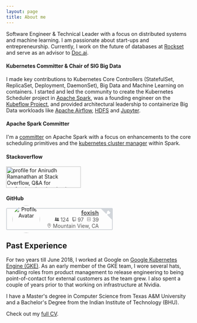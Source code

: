 ```yaml
---
layout: page
title: About me
---
```


Software Engineer & Technical Leader with a focus on distributed systems
and machine learning. I am passionate about start-ups and entrepreneurship.
Currently, I work on the future of databases at <a href="https://rockset.com"
target="_blank">Rockset</a> and serve as an
advisor to <a href="http://doc.ai">Doc.ai</a>.  

#### Kubernetes Committer & Chair of SIG Big Data

I made key contributions to Kubernetes Core Controllers (StatefulSet, ReplicaSet, Deployment, DaemonSet), Big Data and Machine Learning on containers.
I started and led the community to
create the Kubernetes Scheduler project in <a href="https://spark.apache.org/" target='_blank'>Apache Spark</a>, was a founding engineer on the <a href="https://github.com/kubeflow" target='_blank'>Kubeflow Project</a>, and provided architectural leadership to containerize
Big Data workloads like <a href="https://airflow.apache.org/" target='_blank'>Apache Airflow</a>, <a href="https://hortonworks.com/apache/hdfs/" target='_blank'>HDFS</a> and <a href="http://jupyter.org/" target='_blank'>Jupyter</a>.

#### Apache Spark Committer

I'm a <a href="https://spark.apache.org/committers.html" target='_blank'>committer</a> on Apache Spark with a focus on enhancements to the core scheduling
primitives and the <a href="https://spark.apache.org/docs/2.3.0/running-on-kubernetes.html" target='_blank'>kubernetes cluster manager</a> within Spark.


#### Stackoverflow

<div>
    <a href="http://stackoverflow.com/users/759019/anirudh-ramanathan"
    target="_blank"><img src="http://stackoverflow.com/users/flair/759019.png"
    width="203" height="58" alt="profile for Anirudh Ramanathan at Stack Overflow,
    Q&amp;A for professional and enthusiast programmers" title="profile for Anirudh
    Ramanathan at Stack Overflow, Q&amp;A for professional and enthusiast
    programmers"></a>
</div>

#### GitHub

<div class="github-flair" style="box-sizing: border-box; line-height: normal; display: flex; align-items: center; width: 290px; height: 60px; color: rgb(85, 85, 85); position: relative; border: 2px solid rgb(209, 213, 218); border-radius: 3px; padding: 5px 10px; font-family: -apple-system, BlinkMacSystemFont, &quot;Segoe UI&quot;, Roboto, Helvetica, Arial, sans-serif, &quot;Apple Color Emoji&quot;, &quot;Segoe UI Emoji&quot;, &quot;Segoe UI Symbol&quot;;"><svg title="GitHub Flair" width="30" height="30" viewBox="0 0 250 250" style="fill: rgb(209, 213, 218); color: rgb(255, 255, 255); position: absolute; top: 0px; right: 0px; border: 0px;"><path d="M0,0 L115,115 L130,115 L142,142 L250,250 L250,0 Z"></path><path d="M115.0,115.0 C114.9,115.1 118.7,116.5 119.8,115.4 L133.7,101.6 C136.9,99.2 139.9,98.4 142.2,98.6 C133.8,88.0 127.5,74.4 143.8,58.0 C148.5,53.4 154.0,51.2 159.7,51.0 C160.3,49.4 163.2,43.6 171.4,40.1 C171.4,40.1 176.1,42.5 178.8,56.2 C183.1,58.6 187.2,61.8 190.9,65.4 C194.5,69.0 197.7,73.2 200.1,77.6 C213.8,80.2 216.3,84.9 216.3,84.9 C212.7,93.1 206.9,96.0 205.4,96.6 C205.1,102.4 203.0,107.8 198.3,112.5 C181.9,128.9 168.3,122.5 157.7,114.1 C157.9,116.9 156.7,120.9 152.7,124.9 L141.0,136.5 C139.8,137.7 141.6,141.9 141.8,141.8 Z" fill="currentColor"></path></svg><div class="avatar" style="text-align: center; position: relative; width: 75px; height: 75px; margin-left: 5px;"><a href="https://github.com/foxish" target="_blank"><img src="https://avatars1.githubusercontent.com/u/906471?v=4" alt="Profile Avatar" style="width: 100%; height: 100%; border-radius: 50%;"></a></div><div class="info" style="width: 160px; text-align: right; font-size: 14px;"><div class="name" style="font-weight: bold; font-size: 16px;"><a href="https://github.com/foxish" target="_blank" style="color: rgb(85, 85, 85);">foxish</a></div><div class="meta"><span title="Followers"><svg height="12" viewBox="0 0 16 16" width="12" style="fill: rgb(85, 85, 85);"><path fill-rule="evenodd" d="M16 12.999c0 .439-.45 1-1 1H7.995c-.539 0-.994-.447-.995-.999H1c-.54 0-1-.561-1-1 0-2.634 3-4 3-4s.229-.409 0-1c-.841-.621-1.058-.59-1-3 .058-2.419 1.367-3 2.5-3s2.442.58 2.5 3c.058 2.41-.159 2.379-1 3-.229.59 0 1 0 1s1.549.711 2.42 2.088C9.196 9.369 10 8.999 10 8.999s.229-.409 0-1c-.841-.62-1.058-.59-1-3 .058-2.419 1.367-3 2.5-3s2.437.581 2.495 3c.059 2.41-.158 2.38-1 3-.229.59 0 1 0 1s3.005 1.366 3.005 4"></path></svg> 124&nbsp;&nbsp;</span><span title="Total Public Repositories"><svg height="12" viewBox="0 0 12 16" width="12" style="fill: rgb(85, 85, 85);"><path fill-rule="evenodd" d="M4 9H3V8h1v1zm0-3H3v1h1V6zm0-2H3v1h1V4zm0-2H3v1h1V2zm8-1v12c0 .55-.45 1-1 1H6v2l-1.5-1.5L3 16v-2H1c-.55 0-1-.45-1-1V1c0-.55.45-1 1-1h10c.55 0 1 .45 1 1zm-1 10H1v2h2v-1h3v1h5v-2zm0-10H2v9h9V1z"></path></svg> 97&nbsp;&nbsp;</span><span title="Total Public Gists"><svg height="12" viewBox="0 0 12 16" width="12" style="fill: rgb(85, 85, 85);"><path fill-rule="evenodd" d="M7.5 5L10 7.5 7.5 10l-.75-.75L8.5 7.5 6.75 5.75 7.5 5zm-3 0L2 7.5 4.5 10l.75-.75L3.5 7.5l1.75-1.75L4.5 5zM0 13V2c0-.55.45-1 1-1h10c.55 0 1 .45 1 1v11c0 .55-.45 1-1 1H1c-.55 0-1-.45-1-1zm1 0h10V2H1v11z"></path></svg> 39</span></div><div class="location"><svg height="12" viewBox="0 0 12 16" width="12" style="fill: rgb(85, 85, 85);"><path fill-rule="evenodd" d="M6 0C2.69 0 0 2.5 0 5.5 0 10.02 6 16 6 16s6-5.98 6-10.5C12 2.5 9.31 0 6 0zm0 14.55C4.14 12.52 1 8.44 1 5.5 1 3.02 3.25 1 6 1c1.34 0 2.61.48 3.56 1.36.92.86 1.44 1.97 1.44 3.14 0 2.94-3.14 7.02-5 9.05zM8 5.5c0 1.11-.89 2-2 2-1.11 0-2-.89-2-2 0-1.11.89-2 2-2 1.11 0 2 .89 2 2z"></path></svg><span>&nbsp;Mountain View, CA</span></div></div></div>

## Past Experience

For two years till June 2018, I worked at Google on <a href="https://cloud.google.com/kubernetes-engine/" target='_blank'>Google Kubernetes Engine (GKE)</a>.
As an early member of the GKE team, I wore several hats,
handling roles from product management to release engineering to being
point-of-contact for external customers as the team grew. I also spent a couple
of years prior to that working on infrastructure at Nvidia.

I have a Master's degree in Computer Science from Texas A&M University and a
Bachelor's Degree from the Indian Institute of Technology (BHU).

Check out my <a href="https://www.visualcv.com/anirudh-ramanathan" target='_blank'>full CV</a>.
